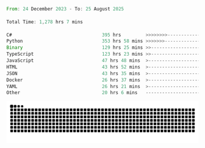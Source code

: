 <!--START_SECTION:waka-->

```rust
From: 24 December 2023 - To: 25 August 2025

Total Time: 1,278 hrs 7 mins

C#                                 395 hrs         >>>>>>>>-----------------   30.43 %
Python                             353 hrs 58 mins >>>>>>>------------------   27.27 %
Binary                             129 hrs 25 mins >>-----------------------   09.97 %
TypeScript                         123 hrs 23 mins >>-----------------------   09.50 %
JavaScript                         47 hrs 48 mins  >------------------------   03.68 %
HTML                               43 hrs 52 mins  >------------------------   03.38 %
JSON                               43 hrs 35 mins  >------------------------   03.36 %
Docker                             26 hrs 37 mins  >------------------------   02.05 %
YAML                               26 hrs 21 mins  >------------------------   02.03 %
Other                              20 hrs 6 mins   -------------------------   01.55 %
```

<!--END_SECTION:waka-->


<picture>
  <source media="(prefers-color-scheme: dark)" srcset="https://raw.githubusercontent.com/jeerawut97/jeerawut97/output/github-contribution-grid-snake.svg">
  <img alt="github contribution grid snake animation" src="https://raw.githubusercontent.com/jeerawut97/jeerawut97/output/github-contribution-grid-snake.svg">
</picture>
